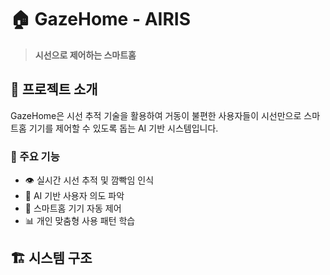 # 🏠 GazeHome - AIRIS

> **시선으로 제어하는 스마트홈**

## 📌 프로젝트 소개

GazeHome은 시선 추적 기술을 활용하여 거동이 불편한 사용자들이 
시선만으로 스마트홈 기기를 제어할 수 있도록 돕는 AI 기반 시스템입니다.

### 🎯 주요 기능
- 👁️ 실시간 시선 추적 및 깜빡임 인식
- 🤖 AI 기반 사용자 의도 파악
- 🏡 스마트홈 기기 자동 제어
- 📊 개인 맞춤형 사용 패턴 학습

## 🏗️ 시스템 구조